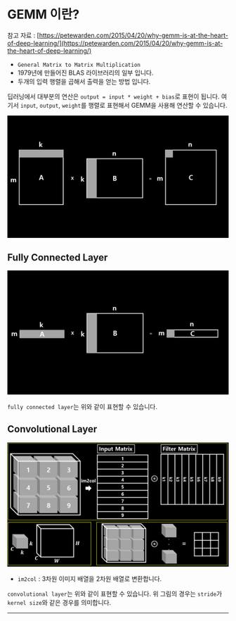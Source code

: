 # GEMM 이란?

참고 자료 : [https://petewarden.com/2015/04/20/why-gemm-is-at-the-heart-of-deep-learning/](https://petewarden.com/2015/04/20/why-gemm-is-at-the-heart-of-deep-learning/)

- `General Matrix to Matrix Multiplication`
- 1979년에 만들어진 BLAS 라이브러리의 일부 입니다.
- 두개의 입력 행렬을 곱해서 출력을 얻는 방법 입니다.

딥러닝에서 대부분의 연산은 `output = input * weight + bias`로 표현이 됩니다. 여기서 `input`, `output`, `weight`를 행렬로 표현해서 GEMM을 사용해 연산할 수 있습니다.



![gemm1](/figure/gemm1.PNG)



## Fully Connected Layer



![gemm2](/figure/gemm2.PNG)



`fully connected layer`는 위와 같이 표현할 수 있습니다.


## Convolutional Layer



![gemm3](/figure/gemm3.PNG)



- `im2col` : 3차원 이미지 배열을 2차원 배열로 변환합니다.

`convolutional layer`는 위와 같이 표현할 수 있습니다.
위 그림의 경우는 `stride`가 `kernel size`와 같은 경우를 의미합니다.

---

##
